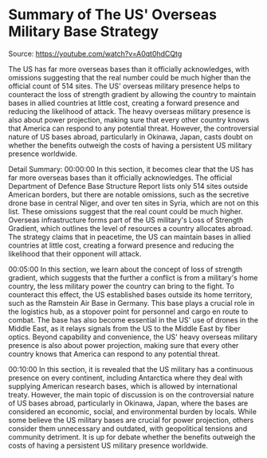 # Summary of The US' Overseas Military Base Strategy

Source: https://youtube.com/watch?v=A0qt0hdCQtg

The US has far more overseas bases than it officially acknowledges, with omissions suggesting that the real number could be much higher than the official count of 514 sites. The US' overseas military presence helps to counteract the loss of strength gradient by allowing the country to maintain bases in allied countries at little cost, creating a forward presence and reducing the likelihood of attack. The heavy overseas military presence is also about power projection, making sure that every other country knows that America can respond to any potential threat. However, the controversial nature of US bases abroad, particularly in Okinawa, Japan, casts doubt on whether the benefits outweigh the costs of having a persistent US military presence worldwide.

Detail Summary: 
00:00:00
In this section, it becomes clear that the US has far more overseas bases than it officially acknowledges. The official Department of Defence Base Structure Report lists only 514 sites outside American borders, but there are notable omissions, such as the secretive drone base in central Niger, and over ten sites in Syria, which are not on this list. These omissions suggest that the real count could be much higher. Overseas infrastructure forms part of the US military's Loss of Strength Gradient, which outlines the level of resources a country allocates abroad. The strategy claims that in peacetime, the US can maintain bases in allied countries at little cost, creating a forward presence and reducing the likelihood that their opponent will attack.

00:05:00
In this section, we learn about the concept of loss of strength gradient, which suggests that the further a conflict is from a military's home country, the less military power the country can bring to the fight. To counteract this effect, the US established bases outside its home territory, such as the Ramstein Air Base in Germany. This base plays a crucial role in the logistics hub, as a stopover point for personnel and cargo en route to combat. The base has also become essential in the US' use of drones in the Middle East, as it relays signals from the US to the Middle East by fiber optics. Beyond capability and convenience, the US' heavy overseas military presence is also about power projection, making sure that every other country knows that America can respond to any potential threat.

00:10:00
In this section, it is revealed that the US military has a continuous presence on every continent, including Antarctica where they deal with supplying American research bases, which is allowed by international treaty. However, the main topic of discussion is on the controversial nature of US bases abroad, particularly in Okinawa, Japan, where the bases are considered an economic, social, and environmental burden by locals. While some believe the US military bases are crucial for power projection, others consider them unnecessary and outdated, with geopolitical tensions and community detriment. It is up for debate whether the benefits outweigh the costs of having a persistent US military presence worldwide.

